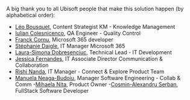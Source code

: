 A big thank you to all Ubisoft people that make this solution happen (by alphabetical order):

- [Léo Bousquet](https://www.linkedin.com/in/leo-bousquet-gaby/[]), Content Strategist KM - Knowledge Management
- [Iulian Colesnicenco](https://www.linkedin.com/in/iulian-colesnicenco-09866a97), QA Engineer - Quality Control
- [Franck Cornu](https://www.linkedin.com/in/franckcornu/), Microsoft 365 developer
- [Stéphanie Daigle](https://www.linkedin.com/in/stephaniedaigle), IT Manager Microsoft 365
- [Laura-Simona Dobresenciuc](https://www.linkedin.com/in/dobresenciuc-laura-simona-b5a165b8), Technical Lead - IT Development
- [Jessica Fernandes](https://www.linkedin.com/in/jessica-fernandes-3068551/), IT Associate Director  Communication & Collaboration
- [Rishi Nanda](https://www.linkedin.com/in/rishi-nanda/), IT Manager - Connect & Explore Product Team
- [Manuela Neaga-Budoiu](https://www.linkedin.com/in/manuela-neaga-ionescu-361734b), Manager Software Engineering - Collab & Comm
-[Mihaela Nita](https://www.linkedin.com/in/mihaela-nita-6373aa12a/), Product Owner
-[Cosmin-Alexandru Serban](https://www.linkedin.com/in/cosmin-serban-92b08b94/), FullStack Software Developer